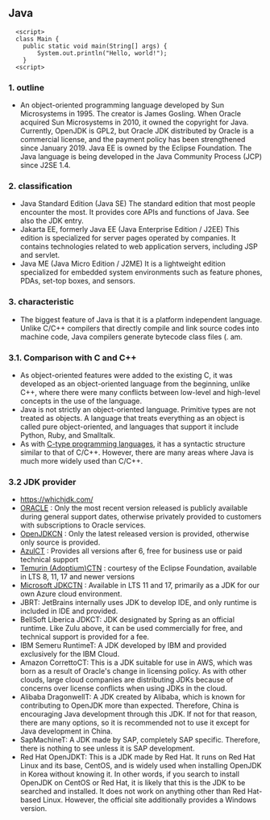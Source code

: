 ## Java
~~~
  <script>
  class Main {
    public static void main(String[] args) {
        System.out.println("Hello, world!");
    }
  <script>
~~~

### 1. outline

- An object-oriented programming language developed by Sun Microsystems in 1995. The creator is James Gosling. When Oracle acquired Sun Microsystems in 2010, it owned the copyright for Java. Currently, OpenJDK is GPL2, but Oracle JDK distributed by Oracle is a commercial license, and the payment policy has been strengthened since January 2019. Java EE is owned by the Eclipse Foundation. The Java language is being developed in the Java Community Process (JCP) since J2SE 1.4.

### 2. classification

- Java Standard Edition (Java SE)
The standard edition that most people encounter the most. It provides core APIs and functions of Java. See also the JDK entry.
- Jakarta EE, formerly Java EE (Java Enterprise Edition / J2EE)
This edition is specialized for server pages operated by companies. It contains technologies related to web application servers, including JSP and servlet.
- Java ME (Java Micro Edition / J2ME)
It is a lightweight edition specialized for embedded system environments such as feature phones, PDAs, set-top boxes, and sensors.

### 3. characteristic

- The biggest feature of Java is that it is a platform independent language. Unlike C/C++ compilers that directly compile and link source codes into machine code, Java compilers generate bytecode class files (. am.


### 3.1. Comparison with C and C++
- As object-oriented features were added to the existing C, it was developed as an object-oriented language from the beginning, unlike C++, where there were many conflicts between low-level and high-level concepts in the use of the language.
- Java is not strictly an object-oriented language. Primitive types are not treated as objects. A language that treats everything as an object is called pure object-oriented, and languages ​​that support it include Python, Ruby, and Smalltalk.
- As with [C-type programming languages](https://en.wikipedia.org/wiki/List_of_C-family_programming_languages), it has a syntactic structure similar to that of C/C++. However, there are many areas where Java is much more widely used than C/C++.

### 3.2 JDK provider
- https://whichjdk.com/
- [ORACLE](https://www.oracle.com/java/technologies/downloads/) : Only the most recent version released is publicly available during general support dates, otherwise privately provided to customers with subscriptions to Oracle services.
- [OpenJDKCN](https://openjdk.org/install/) : Only the latest released version is provided, otherwise only source is provided.
- [AzulCT](https://www.azul.com/downloads/?package=jdk#zulu) : Provides all versions after 6, free for business use or paid technical support
- [Temurin (Adoptium)CTN](https://www.azul.com/downloads/?package=jdk#zulu) : courtesy of the Eclipse Foundation, available in LTS 8, 11, 17 and newer versions
- [Microsoft JDKCTN](https://learn.microsoft.com/ko-kr/java/openjdk/download) : Available in LTS 11 and 17, primarily as a JDK for our own Azure cloud environment.
- JBRT: JetBrains internally uses JDK to develop IDE, and only runtime is included in IDE and provided.
- BellSoft Liberica JDKCT: JDK designated by Spring as an official runtime. Like Zulu above, it can be used commercially for free, and technical support is provided for a fee.
- IBM Semeru RuntimeT: A JDK developed by IBM and provided exclusively for the IBM Cloud.
- Amazon CorrettoCT: This is a JDK suitable for use in AWS, which was born as a result of Oracle's change in licensing policy. As with other clouds, large cloud companies are distributing JDKs because of concerns over license conflicts when using JDKs in the cloud.
- Alibaba DragonwellT: A JDK created by Alibaba, which is known for contributing to OpenJDK more than expected. Therefore, China is encouraging Java development through this JDK. If not for that reason, there are many options, so it is recommended not to use it except for Java development in China.
- SapMachineT: A JDK made by SAP, completely SAP specific. Therefore, there is nothing to see unless it is SAP development.
- Red Hat OpenJDKT: This is a JDK made by Red Hat. It runs on Red Hat Linux and its base, CentOS, and is widely used when installing OpenJDK in Korea without knowing it. In other words, if you search to install OpenJDK on CentOS or Red Hat, it is likely that this is the JDK to be searched and installed. It does not work on anything other than Red Hat-based Linux. However, the official site additionally provides a Windows version.
